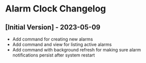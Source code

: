 # Alarm Clock Changelog

## [Initial Version] - 2023-05-09

- Add command for creating new alarms
- Add command and view for listing active alarms
- Add command with background refresh for making sure alarm notifications persist after system restart
